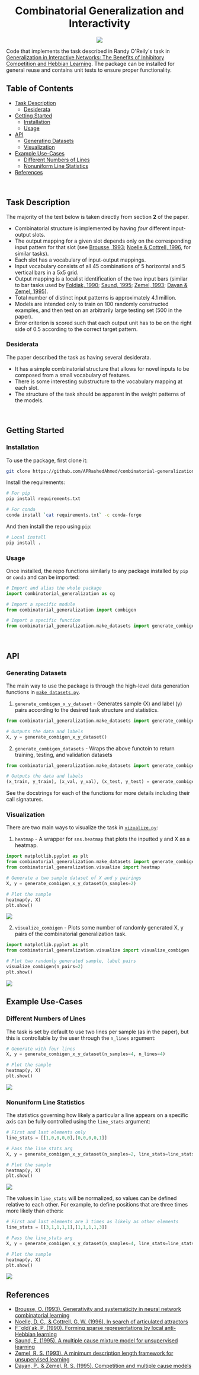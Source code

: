 <div align="center">

# Combinatorial Generalization and Interactivity

![](images/example_sample.png)

</div>

Code that implements the task described in Randy O'Reily's task in
[Generalization in Interactive Networks: The Benefits of Inhibitory Competition and Hebbian Learning][1].
The package can be installed for general reuse and contains unit tests to ensure
proper functionality.

<!-- markdown-toc start - Don't edit this section. Run M-x markdown-toc-refresh-toc -->
## Table of Contents 

- [Task Description](#task-description)
	- [Desiderata](#desiderata)
- [Getting Started](#getting-started)
	- [Installation](#installation)
	- [Usage](#usage)
- [API](#api)
	- [Generating Datasets](#generating-datasets)
	- [Visualization](#visualization)
- [Example Use-Cases](#example-use-cases)
	- [Different Numbers of Lines](#different-numbers-of-lines)
	- [Nonuniform Line Statistics](#nonuniform-line-statistics)
- [References](#references)

<!-- markdown-toc end -->

<br>

## Task Description

The majority of the text below is taken directly from section **2** of the
paper.

-   Combinatorial structure is implemented by having *four* different input-output
    slots.
-   The output mapping for a given slot depends only on the corresponding input
    pattern for that slot (see [Brousse, 1993][2]; [Noelle & Cottrell, 1996][3],
    for similar tasks).
-   Each slot has a vocabulary of input-output mappings.
-   Input vocabulary consists of all 45 combinations of 5 horizontal and 5
    vertical bars in a 5x5 grid.
-   Output mapping is a localist identification of the two input bars (similar to
    bar tasks used by [Foldiak, 1990][4]; [Saund, 1995][5]; [Zemel, 1993][6]; 
    [Dayan & Zemel, 1995][7]\).
-   Total number of distinct input patterns is approximately 4.1 million.
-   Models are intended only to train on 100 randomly constructed examples, and
    then test on an arbitrarily large testing set (500 in the paper).
-   Error criterion is scored such that each output unit has to be on the right
	side of 0.5 according to the correct target pattern.

### Desiderata

The paper described the task as having several desiderata.

-   It has a simple combinatorial structure that allows for novel inputs to be
    composed from a small vocabulary of features.
-   There is some interesting substructure to the vocabulary mapping at each slot.
-   The structure of the task should be apparent in the weight patterns of the
    models.

<br>

## Getting Started

### Installation

To use the package, first clone it:

```bash
git clone https://github.com/APRashedAhmed/combinatorial-generalization.git
```

Install the requirements:

```bash
# For pip
pip install requirements.txt

# For conda
conda install `cat requirements.txt` -c conda-forge
```

And then install the repo using `pip`:
```bash
# Local install
pip install .
```

### Usage

Once installed, the repo functions similarly to any package installed by `pip`
or `conda` and can be imported:

```python
# Import and alias the whole package
import combinatorial_generalization as cg

# Import a specific module
from combinatorial_generalization import combigen

# Import a specific function
from combinatorial_generalization.make_datasets import generate_combigen_x_y_dataset
```
<br>

## API

### Generating Datasets

The main way to use the package is through the high-level data generation
functions in [`make_datasets.py`](combinatorial_generalization/make_datasets.py). 

1. `generate_combigen_x_y_dataset` - Generates sample (X) and label (y) pairs
according to the desired task structure and statistics.

```python
from combinatorial_generalization.make_datasets import generate_combigen_x_y_dataset

# Outputs the data and labels
X, y = generate_combigen_x_y_dataset() 
```

2. `generate_combigen_datasets` - Wraps the above functoin to return training,
testing, and validation datasets

```python
from combinatorial_generalization.make_datasets import generate_combigen_datasets

# Outputs the data and labels
(x_train, y_train), (x_val, y_val), (x_test, y_test) = generate_combigen_datasets()
```

See the docstrings for each of the functions for more details including their
call signatures.

### Visualization

There are two main ways to visualize the task in 
[`vizualize.py`](combinatorial_generalization/visualize.py):

1. `heatmap` - A wrapper for `sns.heatmap` that plots the inputted y and X as a
heatmap.

```python
import matplotlib.pyplot as plt
from combinatorial_generalization.make_datasets import generate_combigen_x_y_dataset
from combinatorial_generalization.visualize import heatmap

# Generate a two sample dataset of X and y pairings
X, y = generate_combigen_x_y_dataset(n_samples=2)

# Plot the sample
heatmap(y, X)
plt.show()
```
<img src="images/heatmap_2_samples.png" class="center"> 

2. `visualize_combigen` - Plots some number of randomly generated X, y pairs of
the combinatorial generalization task.

```python
import matplotlib.pyplot as plt
from combinatorial_generalization.visualize import visualize_combigen

# Plot two randomly generated sample, label pairs
visualize_combigen(n_pairs=2)
plt.show()
```
<img src="images/visualize_combigen_2_samples.png" class="center"> 

<br>

## Example Use-Cases

### Different Numbers of Lines

The task is set by default to use two lines per sample (as in the paper), but 
this is controllable by the user through the `n_lines` argument:

```python
# Generate with four lines
X, y = generate_combigen_x_y_dataset(n_samples=4, n_lines=4)

# Plot the sample
heatmap(y, X)
plt.show()
```
<img src="images/heatmap_4_lines.png" class="center"> 

### Nonuniform Line Statistics

The statistics governing how likely a particular a line appears on a specific
axis can be fully controlled using the `line_stats` argument:

```python
# First and last elements only
line_stats = [[1,0,0,0,0],[0,0,0,0,1]]

# Pass the line_stats arg
X, y = generate_combigen_x_y_dataset(n_samples=2, line_stats=line_stats)

# Plot the sample
heatmap(y, X)
plt.show()
```

<img src="images/heatmap_first_last_elements.png" class="center"> 

The values in `line_stats` will be normalized, so values can be defined relative
to each other. For example, to define positions that are three times more likely
than others:

```python
# First and last elements are 3 times as likely as other elements
line_stats = [[3,1,1,1,1],[1,1,1,1,3]]

# Pass the line_stats arg
X, y = generate_combigen_x_y_dataset(n_samples=4, line_stats=line_stats)

# Plot the sample
heatmap(y, X)
plt.show()
```
<img src="images/heatmap_varied_statistics.png" class="center"> 

<br>

## References

-   [Brousse, O. (1993). Generativity and systematicity in neural network combinatorial learning][2]
-   [Noelle, D. C., & Cottrell, G. W. (1996). In search of articulated attractors][3]
-   [F¨oldi´ak, P. (1990). Forming sparse representations by local anti-Hebbian learning][4]
-   [Saund, E. (1995). A multiple cause mixture model for unsupervised learning][5]
-   [Zemel, R. S. (1993). A minimum description length framework for unsupervised learning][6]
-   [Dayan, P., & Zemel, R. S. (1995). Competition and multiple cause models][7]

<!-- Markdown References -->

[1]: https://www.mitpressjournals.org/doi/10.1162/08997660152002834
[2]: https://scholar.colorado.edu/csci_techreports/647/
[3]: http://citeseerx.ist.psu.edu/viewdoc/summary?doi=10.1.1.51.2295
[4]: https://link.springer.com/article/10.1007%2FBF02331346
[5]: https://www.mitpressjournals.org/doi/10.1162/neco.1995.7.1.51
[6]: http://citeseerx.ist.psu.edu/viewdoc/summary?doi=10.1.1.53.6050
[7]: http://www.gatsby.ucl.ac.uk/~dayan/papers/cdz95.pdf
